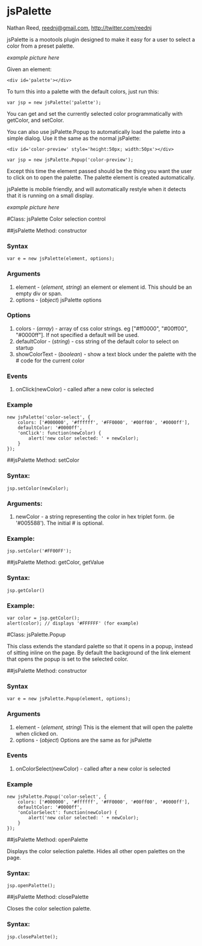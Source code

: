 # jsPalette
Nathan Reed, reednj@gmail.com, http://twitter.com/reednj

jsPalette is a mootools plugin designed to make it easy for a user to select a color from a preset palette.

*example picture here*

Given an element:

	<div id='palette'></div>

To turn this into a palette with the default colors, just run this:

	var jsp = new jsPalette('palette');

You can get and set the currently selected color programmatically with getColor, and setColor.

You can also use jsPalette.Popup to automatically load the palette into a simple dialog. Use it the same as the normal jsPalette:

	<div id='color-preview' style='height:50px; width:50px'></div>

	var jsp = new jsPalette.Popup('color-preview');

Except this time the element passed should be the thing you want the user to click on to open the palette. The palette element is created automatically.

jsPalette is mobile friendly, and will automatically restyle when it detects that it is running on a small display.

*example picture here*

#Class: jsPalette
Color selection control

##jsPalette Method: constructor

### Syntax
	var e = new jsPalette(element, options);

### Arguments

1. element - (*element, string*) an element or element id. This should be an empty div or span.
2. options - (*object*) jsPalette options

### Options

1. colors - (*array*) - array of css color strings. eg ["#ff0000", "#00ff00", "#0000ff"]. If not specified a default will be used.
2. defaultColor - (*string*) - css string of the default color to select on startup
3. showColorText - (*boolean*) - show a text block under the palette with the # code for the current color

### Events

1. onClick(newColor) - called after a new color is selected

### Example

	new jsPalette('color-select', {
	    colors: ['#000000', '#ffffff', '#FF0000', '#00ff00', '#0000ff'],
	    defaultColor: '#0000ff',
	    'onClick': function(newColor) {
			alert('new color selected: ' + newColor);
	    }
	});

##jsPalette Method: setColor
### Syntax:

	jsp.setColor(newColor);

### Arguments:

1. newColor - a string representing the color in hex triplet form. (ie '#005588'). The initial # is optional.

### Example:

	jsp.setColor('#FF00FF');

##jsPalette Method: getColor, getValue
### Syntax:

	jsp.getColor()

### Example:

	var color = jsp.getColor();
	alert(color); // displays '#FFFFFF' (for example)

#Class: jsPalette.Popup

This class extends the standard palette so that it opens in a popup, instead of sitting inline
on the page. By default the background of the link element that opens the popup is set to the selected
color.

##jsPalette Method: constructor

### Syntax
	var e = new jsPalette.Popup(element, options);

### Arguments

1. element - (*element, string*) This is the element that will open the palette when clicked on.
2. options - (*object*) Options are the same as for jsPalette

### Events

1. onColorSelect(newColor) - called after a new color is selected

### Example

	new jsPalette.Popup('color-select', {
	    colors: ['#000000', '#ffffff', '#FF0000', '#00ff00', '#0000ff'],
	    defaultColor: '#0000ff',
	    'onColorSelect': function(newColor) {
			alert('new color selected: ' + newColor);
	    }
	});

##jsPalette Method: openPalette

Displays the color selection palette. Hides all other open palettes on the page.

### Syntax:

	jsp.openPalette();

##jsPalette Method: closePalette

Closes the color selection palette.

### Syntax:

	jsp.closePalette();